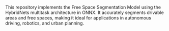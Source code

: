 This repository implements the Free Space Segmentation Model using the HybridNets multitask architecture in ONNX. It accurately segments drivable areas and free spaces, making it ideal for applications in autonomous driving, robotics, and urban planning.
